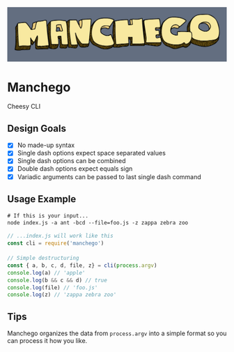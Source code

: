<img alt="manchego logo" src="manchego-logo.png">

# Manchego
Cheesy CLI

## Design Goals
- [x] No made-up syntax
- [x] Single dash options expect space separated values
- [x] Single dash options can be combined
- [x] Double dash options expect equals sign
- [x] Variadic arguments can be passed to last single dash command

## Usage Example
```console
# If this is your input...
node index.js -a ant -bcd --file=foo.js -z zappa zebra zoo
```

```js
// ...index.js will work like this
const cli = require('manchego')

// Simple destructuring
const { a, b, c, d, file, z} = cli(process.argv)
console.log(a) // 'apple'
console.log(b && c && d) // true
console.log(file) // 'foo.js'
console.log(z) // 'zappa zebra zoo'
```

## Tips
Manchego organizes the data from `process.argv` into a simple format so you can process it how you like.
